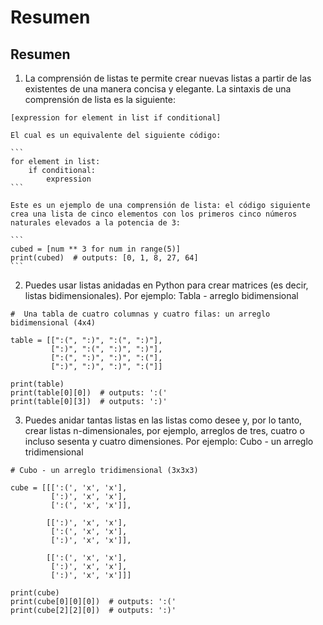# Resumen

## Resumen

1. La comprensión de listas te permite crear nuevas listas a partir de las existentes de una manera concisa y elegante. La sintaxis de una comprensión de lista es la siguiente:

```
[expression for element in list if conditional]
```

    El cual es un equivalente del siguiente código:
    
    ```
    for element in list:
        if conditional:
            expression
    ```

    Este es un ejemplo de una comprensión de lista: el código siguiente crea una lista de cinco elementos con los primeros cinco números naturales elevados a la potencia de 3:

    ```
    cubed = [num ** 3 for num in range(5)]
    print(cubed)  # outputs: [0, 1, 8, 27, 64]
    ```

2. Puedes usar listas anidadas en Python para crear matrices (es decir, listas bidimensionales). Por ejemplo:
Tabla - arreglo bidimensional

```
#  Una tabla de cuatro columnas y cuatro filas: un arreglo bidimensional (4x4)

table = [[":(", ":)", ":(", ":)"],
         [":)", ":(", ":)", ":)"],
         [":(", ":)", ":)", ":("],
         [":)", ":)", ":)", ":("]]

print(table)
print(table[0][0])  # outputs: ':('
print(table[0][3])  # outputs: ':)'
```


3. Puedes anidar tantas listas en las listas como desee y, por lo tanto, crear listas n-dimensionales, por ejemplo, arreglos de tres, cuatro o incluso sesenta y cuatro dimensiones. Por ejemplo:
Cubo - un arreglo tridimensional

```
# Cubo - un arreglo tridimensional (3x3x3)

cube = [[[':(', 'x', 'x'],
         [':)', 'x', 'x'],
         [':(', 'x', 'x']],

        [[':)', 'x', 'x'],
         [':(', 'x', 'x'],
         [':)', 'x', 'x']],

        [[':(', 'x', 'x'],
         [':)', 'x', 'x'],
         [':)', 'x', 'x']]]

print(cube)
print(cube[0][0][0])  # outputs: ':('
print(cube[2][2][0])  # outputs: ':)'
```
